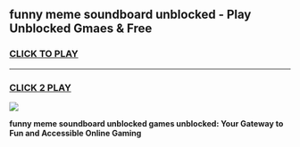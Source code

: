 
## funny meme soundboard unblocked - Play Unblocked Gmaes & Free
<h3>
<a href="https://news.freeplayer.one?title=funny_meme_soundboard_unblocked&ref=23F">CLICK TO PLAY</a></h3>
<hr>

<h3>
<a href="https://news.freeplayer.one?title=funny_meme_soundboard_unblocked&ref=23F">CLICK 2 PLAY</a>
  
</h3>

<a href="https://news.freeplayer.one?title=funny_meme_soundboard_unblocked&ref=23F/"><img src="https://clearcache.store/games.png"></a>


**funny meme soundboard unblocked games unblocked: Your Gateway to Fun and Accessible Online Gaming**
